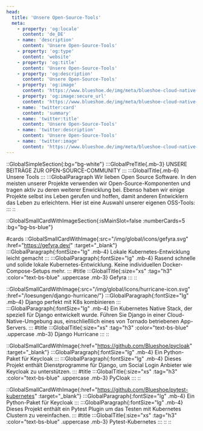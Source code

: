 ```yaml
---
head:
  title: 'Unsere Open-Source-Tools'
  meta:
    - property: 'og:locale'
      content: 'de_DE'
    - name: 'description'
      content: 'Unsere Open-Source-Tools'
    - property: 'og:type'
      content: 'website'
    - property: 'og:title'
      content: 'Unsere Open-Source-Tools'
    - property: 'og:description'
      content: 'Unsere Open-Source-Tools'
    - property: 'og:image'
      content: 'https://www.blueshoe.de/img/meta/blueshoe-cloud-native-devlopment.png'
    - property: 'og:image:secure_url'
      content: 'https://www.blueshoe.de/img/meta/blueshoe-cloud-native-devlopment.png'
    - name: 'twitter:card'
      content: 'summary'
    - name: 'twitter:title'
      content: 'Unsere Open-Source-Tools'
    - name: 'twitter:description'
      content: 'Unsere Open-Source-Tools'
    - name: 'twitter:image'
      content: 'https://www.blueshoe.de/img/meta/blueshoe-cloud-native-devlopment.png'
---
```


::GlobalSimpleSection{:bg="bg-white"}
:::GlobalPreTitle{.mb-3}
UNSERE BEITRÄGE ZUR OPEN-SOURCE-COMMUNITY
:::
:::GlobalTitle{.mb-6}
Unsere Tools
:::
:::GlobalParagraph
Wir lieben Open Source Software. In den meisten unserer Projekte verwenden wir Open-Source-Komponenten und tragen aktiv zu deren weiterer Enwicklung bei. Ebenso haben wir einige Projekte selbst ins Leben gerufen und hoffen, damit anderen Entwicklern das Leben zu erleichtern. Hier ist eine Auswahl unserer eigenen OSS-Tools:
:::
::

::GlobalSmallCardWithImageSection{:isMainSlot=false :numberCards=5 :bg="bg-bs-blue"}

#cards
::GlobalSmallCardWithImage{:src="/img/global/icons/gefyra.svg" :href="https://gefyra.dev/" :target="_blank"}
:::GlobalParagraph{:fontSize="lg" .mb-4}
Lokale Kubernetes-Entwicklung leicht gemacht
:::
:::GlobalParagraph{:fontSize="lg" .mb-4}
Rasend schnelle und solide lokale Kubernetes-Entwicklung. Keine individuellen Docker-Compose-Setups mehr.
:::
#title
:::GlobalTitle{:size="xs" :tag="h3" :color="text-bs-blue" .uppercase .mb-3}
Gefyra
:::
::

::GlobalSmallCardWithImage{:src="/img/global/icons/hurricane-icon.svg" :href="/loesungen/django-hurricane/"}
:::GlobalParagraph{:fontSize="lg" .mb-4}
Django perfekt mit K8s kombinieren
:::
:::GlobalParagraph{:fontSize="lg" .mb-4}
Ein Kubernetes Native Stack, der speziell für Django entwickelt wurde. Führen Sie Django in einer Cloud-Native-Umgebung aus, einschließlich eines von Tornado betriebenen App-Servers.
:::
#title
:::GlobalTitle{:size="xs" :tag="h3" :color="text-bs-blue" .uppercase .mb-3}
Django Hurricane
:::
::

::GlobalSmallCardWithImage{:href="https://github.com/Blueshoe/pycloak" :target="_blank"}
:::GlobalParagraph{:fontSize="lg" .mb-4}
Ein Python-Paket für Keycloak
:::
:::GlobalParagraph{:fontSize="lg" .mb-4}
Dieses Projekt enthält Dienstprogramme für Django, um Social Login Anbieter wie Keycloak zu unterstützen.
:::
#title
:::GlobalTitle{:size="xs" :tag="h3" :color="text-bs-blue" .uppercase .mb-3}
PyCloak
:::
::

::GlobalSmallCardWithImage{:href="https://github.com/Blueshoe/pytest-kubernetes" :target="_blank"}
:::GlobalParagraph{:fontSize="lg" .mb-4}
Ein Python-Paket für Keycloak
:::
:::GlobalParagraph{:fontSize="lg" .mb-4}
Dieses Projekt enthält ein Pytest Plugin um das Testen mit Kubernetes Clustern zu vereinfachen.
:::
#title
:::GlobalTitle{:size="xs" :tag="h3" :color="text-bs-blue" .uppercase .mb-3}
Pytest-Kubernetes
:::
::
::